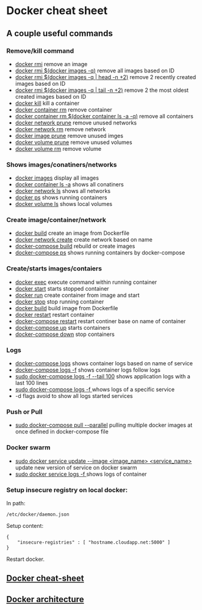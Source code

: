 
# Docker cheat sheet

## A couple useful commands

### Remove/kill command
- [docker rmi](https://docs.docker.com/engine/reference/commandline/rmi/)   remove an image
- [docker rmi $(docker images -q)](https://docs.docker.com/engine/reference/commandline/rmi/)   remove all images based on ID
- [docker rmi $(docker images -q | head -n +2)](https://docs.docker.com/engine/reference/commandline/rmi/)   remove 2 recently created images based on ID
- [docker rmi $(docker images -q | tail -n +2)](https://docs.docker.com/engine/reference/commandline/rmi/)   remove 2 the most oldest created images based on ID
- [docker kill](https://docs.docker.com/engine/reference/commandline/kill/)   kill a container
- [docker container rm](https://docs.docker.com/engine/reference/commandline/container_rm/)   remove container
- [docker container rm $(docker container ls -a -q)](https://docs.docker.com/engine/reference/commandline/container_rm/) remove all containers
- [docker network prune](https://docs.docker.com/engine/reference/commandline/network_prune/)   remove unused networks
- [docker network rm](https://docs.docker.com/engine/reference/commandline/network_rm/)   remove network
- [docker image prune](https://docs.docker.com/engine/reference/commandline/image_prune/)   remove unused imges
- [docker volume prune](https://docs.docker.com/engine/reference/commandline/volume_prune/)   remove unused volumes
- [docker volume rm](https://docs.docker.com/engine/reference/commandline/volume_rm/)	remove volume

### Shows images/conatiners/networks
- [docker images](https://docs.docker.com/engine/reference/commandline/images/)   display all images
- [docker container ls -a]()   shows all conatiners
- [docker network ls](https://docs.docker.com/engine/reference/commandline/network/)   shows all networks
- [docker ps](https://docs.docker.com/engine/reference/commandline/ps/)   shows running containers
- [docker volume ls](https://docs.docker.com/engine/reference/commandline/volume_ls/)	shows local volumes

### Create image/container/network
- [docker build](https://docs.docker.com/engine/reference/commandline/build/)   create an image from Dockerfile
- [docker network create](https://docs.docker.com/engine/reference/commandline/network_create/)   create network based on name
- [docker-compose build](https://docs.docker.com/compose/reference/build/)   rebuild or create images
- [docker-compose ps](https://docs.docker.com/compose/reference/ps/)	shows running containers by docker-compose

### Create/starts images/contaiers
- [docker exec](https://docs.docker.com/engine/reference/commandline/exec/) execute command within running container
- [docker start](https://docs.docker.com/engine/reference/commandline/start/)   starts stopped container
- [docker run](https://docs.docker.com/engine/reference/commandline/run/)     create container from image and start
- [docker stop](https://docs.docker.com/engine/reference/commandline/stop/)   stop running container
- [docker build](https://docs.docker.com/engine/reference/commandline/build/)     build image from Dockerfile
- [docker restart](https://docs.docker.com/engine/reference/commandline/restart/)	restart container 
- [docker-compose restart](https://docs.docker.com/compose/reference/restart/)	restart continer base on name of container
- [docker-compose up](https://docs.docker.com/compose/reference/up/)   starts containers
- [docker-compose down](https://docs.docker.com/compose/reference/down/)   stop containers  

### Logs
- [docker-compose logs](https://docs.docker.com/compose/reference/logs/)   shows container logs based on name of service
- [docker-compose logs -f](https://docs.docker.com/compose/reference/logs/)   shows container logs follow logs
- [sudo docker-compose logs -f --tail 100](https://docs.docker.com/engine/reference/commandline/logs/) shows application logs with a last 100 lines
- [sudo docker-compose logs -f <service>](https://docs.docker.com/engine/reference/commandline/logs/) whows logs of a specific service
- -d flags avoid to show all logs started services

### Push or Pull
- [sudo docker-compose pull --parallel]() pulling multiple docker images at once defined in docker-compose file

### Docker swarm
- [sudo docker service update --image <image_name> <service_name>]() update new version of service on docker swarm
- [sudo docker service logs -f <container>]() shows logs of container

### Setup insecure registry on local docker:
In path:
```
/etc/docker/daemon.json
```
Setup content:
```
{
    "insecure-registries" : [ "hostname.cloudapp.net:5000" ]
}
```
Restart docker.


## [Docker cheat-sheet](https://github.com/wsargent/docker-cheat-sheet)

## [Docker architecture](https://docs.docker.com/engine/docker-overview/)
